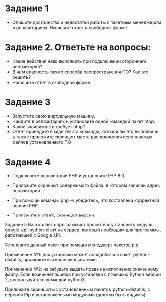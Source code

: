 # Задание 1
* Опишите достоинства и недостатки работы с пакетным менеджером и репозиторием. Напишите ответ в свободной форме.

# Задание 2. Ответьте на вопросы:

* Какие действия надо выполнить при подключении стороннего репозитория?
* В чем опасность такого способа распространения ПО? Как это решить?
* Напишите ответ в свободной форме.

# Задание 3
* Запустите свою виртуальную машину.
* Найдите в репозиториях и установите одной командой пакет htop.
* Какие зависимости требует htop?
* Ответ приведите в виде текста команды, которой вы это выполнили, а также приложите скриншот места расположения исполняемых файлов установленного ПО

# Задание 4
* Подключите репозиторий PHP и установите PHP 8.0.
* Приложите скриншот содержимого файла, в котором записан адрес репозитория

* При помощи команды php -v убедитесь, что поставлена корректная версия PHP.
* Приложите к ответу скриншот версии.

Задание 5
Ваш коллега-программист просит вас установить модуль google-api-python-client на сервер, который необходим для программы, работающей с Google API.

Установите данный пакет при помощи менеджера пакетов pip.

Примечение №1: для установки может понадобиться пакет python-distutils, проверьте его наличие в системе.

Примечение №2: не забудьте выдать права на исполнение скаченному файлу. Если возникнет ошибка при установки с помощью Python версии 2, воспользуйтесь командой python3.

Приложите скриншоты с установленным пакетом python-distutils, с версией Pip и установленными модулями (должны быть видимы)
